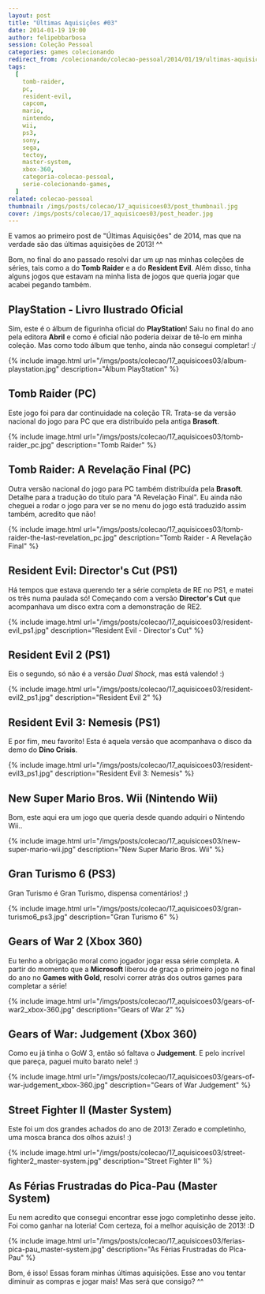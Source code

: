 ```yaml
---
layout: post
title: "Últimas Aquisições #03"
date: 2014-01-19 19:00
author: felipebbarbosa
session: Coleção Pessoal
categories: games colecionando
redirect_from: /colecionando/colecao-pessoal/2014/01/19/ultimas-aquisicoes-03.html
tags:
  [
    tomb-raider,
    pc,
    resident-evil,
    capcom,
    mario,
    nintendo,
    wii,
    ps3,
    sony,
    sega,
    tectoy,
    master-system,
    xbox-360,
    categoria-colecao-pessoal,
    serie-colecionando-games,
  ]
related: colecao-pessoal
thumbnail: /imgs/posts/colecao/17_aquisicoes03/post_thumbnail.jpg
cover: /imgs/posts/colecao/17_aquisicoes03/post_header.jpg
---
```


E vamos ao primeiro post de "Últimas Aquisições" de 2014, mas que na verdade são das últimas aquisições de 2013! ^^

Bom, no final do ano passado resolvi dar um _up_ nas minhas coleções de séries, tais como a do **Tomb Raider** e a do **Resident Evil**. Além disso, tinha alguns jogos que estavam na minha lista de jogos que queria jogar que acabei pegando também.

<!--more-->

## PlayStation - Livro Ilustrado Oficial

Sim, este é o álbum de figurinha oficial do **PlayStation**! Saiu no final do ano pela editora **Abril** e como é oficial não poderia deixar de tê-lo em minha coleção. Mas como todo álbum que tenho, ainda não consegui completar! :/

{% include image.html url="/imgs/posts/colecao/17_aquisicoes03/album-playstation.jpg" description="Álbum PlayStation" %}

## Tomb Raider (PC)

Este jogo foi para dar continuidade na coleção TR. Trata-se da versão nacional do jogo para PC que era distribuído pela antiga **Brasoft**.

{% include image.html url="/imgs/posts/colecao/17_aquisicoes03/tomb-raider_pc.jpg" description="Tomb Raider" %}

## Tomb Raider: A Revelação Final (PC)

Outra versão nacional do jogo para PC também distribuída pela **Brasoft**. Detalhe para a tradução do título para "A Revelação Final". Eu ainda não cheguei a rodar o jogo para ver se no menu do jogo está traduzido assim também, acredito que não!

{% include image.html url="/imgs/posts/colecao/17_aquisicoes03/tomb-raider-the-last-revelation_pc.jpg" description="Tomb Raider - A Revelação Final" %}

## Resident Evil: Director's Cut (PS1)

Há tempos que estava querendo ter a série completa de RE no PS1, e matei os três numa paulada só! Começando com a versão **Director's Cut** que acompanhava um disco extra com a demonstração de RE2.

{% include image.html url="/imgs/posts/colecao/17_aquisicoes03/resident-evil_ps1.jpg" description="Resident Evil - Director's Cut" %}

## Resident Evil 2 (PS1)

Eis o segundo, só não é a versão _Dual Shock_, mas está valendo! :)

{% include image.html url="/imgs/posts/colecao/17_aquisicoes03/resident-evil2_ps1.jpg" description="Resident Evil 2" %}

## Resident Evil 3: Nemesis (PS1)

E por fim, meu favorito! Esta é aquela versão que acompanhava o disco da demo do **Dino Crisis**.

{% include image.html url="/imgs/posts/colecao/17_aquisicoes03/resident-evil3_ps1.jpg" description="Resident Evil 3: Nemesis" %}

## New Super Mario Bros. Wii (Nintendo Wii)

Bom, este aqui era um jogo que queria desde quando adquiri o Nintendo Wii..

{% include image.html url="/imgs/posts/colecao/17_aquisicoes03/new-super-mario-wii.jpg" description="New Super Mario Bros. Wii" %}

## Gran Turismo 6 (PS3)

Gran Turismo é Gran Turismo, dispensa comentários! ;)

{% include image.html url="/imgs/posts/colecao/17_aquisicoes03/gran-turismo6_ps3.jpg" description="Gran Turismo 6" %}

## Gears of War 2 (Xbox 360)

Eu tenho a obrigação moral como jogador jogar essa série completa. A partir do momento que a **Microsoft** liberou de graça o primeiro jogo no final do ano no **Games with Gold**, resolvi correr atrás dos outros games para completar a série!

{% include image.html url="/imgs/posts/colecao/17_aquisicoes03/gears-of-war2_xbox-360.jpg" description="Gears of War 2" %}

## Gears of War: Judgement (Xbox 360)

Como eu já tinha o GoW 3, então só faltava o **Judgement**. E pelo incrível que pareça, paguei muito barato nele! :)

{% include image.html url="/imgs/posts/colecao/17_aquisicoes03/gears-of-war-judgement_xbox-360.jpg" description="Gears of War Judgement" %}

## Street Fighter II (Master System)

Este foi um dos grandes achados do ano de 2013! Zerado e completinho, uma mosca branca dos olhos azuis! :)

{% include image.html url="/imgs/posts/colecao/17_aquisicoes03/street-fighter2_master-system.jpg" description="Street Fighter II" %}

## As Férias Frustradas do Pica-Pau (Master System)

Eu nem acredito que consegui encontrar esse jogo completinho desse jeito. Foi como ganhar na loteria!
Com certeza, foi a melhor aquisição de 2013! :D

{% include image.html url="/imgs/posts/colecao/17_aquisicoes03/ferias-pica-pau_master-system.jpg" description="As Férias Frustradas do Pica-Pau" %}

Bom, é isso! Essas foram minhas últimas aquisições. Esse ano vou tentar diminuir as compras e jogar mais! Mas será que consigo? ^^
